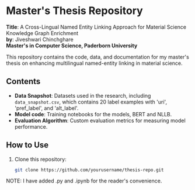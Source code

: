 # Master's Thesis Repository
**Title**: A Cross-Lingual Named Entity Linking Approach for Material Science Knowledge Graph Enrichment  
**by**: Jiveshwari Chinchghare  
**Master's in Computer Science, Paderborn University**

This repository contains the code, data, and documentation for my master's thesis on enhancing multilingual named-entity linking in material science.

## Contents

- **Data Snapshot**: Datasets used in the research, including `data_snapshot.csv`, which contains 20 label examples with 'uri', 'pref_label', and 'alt_label'.
- **Model code**: Training notebooks for the models, BERT and NLLB.
- **Evaluation Algorithm**: Custom evaluation metrics for measuring model performance.

## How to Use

1. Clone this repository:
   ```bash
   git clone https://github.com/yourusername/thesis-repo.git

NOTE: I have added .py and .ipynb for the reader's convenience.
